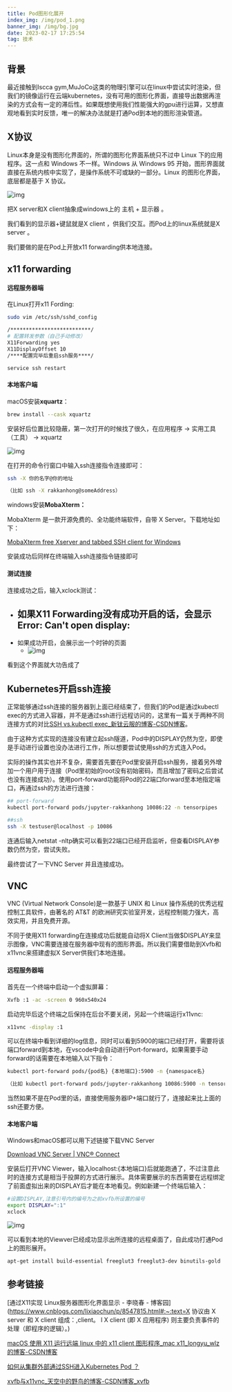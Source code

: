 ```yaml
---
title: Pod图形化展开
index_img: /img/pod_1.png
banner_img: /img/bg.jpg
date: 2023-02-17 17:25:54
tag: 技术
---
```



## 背景

最近接触到Iscca gym,MuJoCo这类的物理引擎可以在linux中尝试实时渲染，但我们的镜像运行在云端kubernetes，没有可用的图形化界面，直接导出数据再渲染的方式会有一定的滞后性。如果既想使用我们性能强大的gpu进行运算，又想直观地看到实时反馈，唯一的解决办法就是打通Pod到本地的图形渲染管道。

## X协议

Linux本身是没有图形化界面的，所谓的图形化界面系统只不过中 Linux 下的应用程序。这一点和 Windows 不一样。Windows 从 Windows 95 开始，图形界面就直接在系统内核中实现了，是操作系统不可或缺的一部分。Linux 的图形化界面，底层都是基于 X 协议。

![img](/img/pod_1.png)

把X server和X client抽象成windows上的 主机 + 显示器 。

我们看到的显示器+键鼠就是X client ，供我们交互。而Pod上的linux系统就是X server 。

我们要做的是在Pod上开放x11 forwarding供本地连接。

## x11 forwarding

#### **远程服务器端**

在Linux打开x11 Fording:

```Bash
sudo vim /etc/ssh/sshd_config

/**************************/
# 配置转发参数（自己手动修改）
X11Forwarding yes
X11DisplayOffset 10
/****配置完毕后重启ssh服务****/

service ssh restart
```

#### 本地客户端

macOS安装**xquartz**：

```Bash
brew install --cask xquartz
```

安装好后位置比较隐蔽，第一次打开的时候找了很久，在应用程序 -> 实用工具（工具） -> xquartz

![img](![img](https://docimg1.docs.qq.com/image/AgAABTJcxKr7q-IkEe9KergOkMU4Q_MO.png?w=1374&h=184))

在打开的命令行窗口中输入ssh连接指令连接即可：

```Bash
ssh -X 你的名字@你的地址

（比如 ssh -X rakkanhong@someAddress）
```

windows安装**MobaXterm：**

MobaXterm 是一款开源免费的、全功能终端软件，自带 X Server。下载地址如下：

[MobaXterm free Xserver and tabbed SSH client for Windows](https://mobaxterm.mobatek.net/download.html)

安装成功后同样在终端输入ssh连接指令链接即可

#### 测试连接

连接成功之后，输入xclock测试：

- 如果X11 Forwarding没有成功开启的话，会显示 Error: Can't open display:
  - 
- 如果成功开启，会展示出一个时钟的页面
  - ![img](/img/pod_2.png)

看到这个界面就大功告成了

## Kubernetes开启ssh连接

正常能够通过ssh连接的服务器到上面已经结束了，但我们的Pod是通过kubectl exec的方式进入容器，并不是通过ssh进行远程访问的，这里有一篇关于两种不同连接方式的对比[SSH vs.kubectl exec_新钛云服的博客-CSDN博客](https://blog.csdn.net/NewTyun/article/details/108525876)。

由于这种方式实现的连接没有建立起ssh隧道，Pod中的DISPLAY仍然为空，即使是手动进行设置也没办法进行工作，所以想要尝试使用ssh的方式连入Pod。

实际的操作其实也并不复杂，需要首先要在Pod里安装开启ssh服务，接着另外增加一个用户用于连接（Pod里初始的root没有初始密码，而且增加了密码之后尝试也没有连接成功）。使用port-forward功能将Pod的22端口forward至本地指定端口，再通过ssh的方法进行连接：

```Bash
## port-forward
kubectl port-forward pods/jupyter-rakkanhong 10086:22 -n tensorpipes

##ssh
ssh -X testuser@localhost -p 10086
```

连通后输入netstat -nltp确实可以看到22端口已经开启监听，但查看DISPLAY参数仍然为空，尝试失败。

最终尝试了一下VNC Server 并且连接成功。

## VNC 

VNC (Virtual Network Console)是一款基于 UNIX 和 Linux 操作系统的优秀远程控制工具软件，由著名的 AT&T 的欧洲研究实验室开发，远程控制能力强大，高效实用，并且免费开源。

不同于使用X11 forwarding在连接成功后就能自动将X Client当做$DISPLAY来显示图像，VNC需要连接在服务器中现有的图形界面。所以我们需要借助到Xvfb和x11vnc来搭建虚拟X Server供我们本地连接。

#### **远程服务器端**

首先在一个终端中启动一个虚拟屏幕：

```Bash
Xvfb :1 -ac -screen 0 960x540x24
```

启动完毕后这个终端之后保持在后台不要关闭，另起一个终端运行x11vnc:

```Bash
x11vnc -display :1 
```

可以在终端中看到详细的log信息，同时可以看到5900的端口已经打开，需要将该端口forward到本地，在vscode中会自动进行Port-forward，如果需要手动forward的话需要在本地输入以下指令：

```Bash
kubectl port-forward pods/{pod名} {本地端口}:5900 -n {namespace名}

（比如 kubectl port-forward pods/jupyter-rakkanhong 10086:5900 -n tensorpipes )
```

当然如果不是在Pod里的话，直接使用服务器IP+端口就行了，连接起来比上面的ssh还要方便。

#### 本地客户端

Windows和macOS都可以用下述链接下载VNC Server

[Download VNC Server | VNC® Connect](https://www.realvnc.com/en/connect/download/vnc/)

安装后打开VNC Viewer，输入localhost:{本地端口}后就能跑通了，不过注意此时的连接方式是相当于投屏的方式进行展示。具体需要展示的东西需要在远程绑定了前面虚拟出来的DISPLAY后才能在本地看见。例如新建一个终端后输入：

```Bash
#设置DISPLAY,注意引号内的编号为之前xvfb所设置的编号
export DISPLAY=":1"
xclock
```

![img](/img/pod_3.png)

可以看到本地的Viewver已经成功显示出所连接的远程桌面了，自此成功打通Pod上的图形展开。

```Bash
apt-get install build-essential freeglut3 freeglut3-dev binutils-gold
```

## 参考链接

[通过X11实现 Linux服务器图形化界面显示 - 李晓春 - 博客园](https://www.cnblogs.com/lixiaochun/p/8547815.html#:~:text=X 协议由 X server 和 X client 组成：,client。 l X client (即 X 应用程序) 则主要负责事件的处理（即程序的逻辑）。)

[macOS 使用 X11 运行远端 linux 中的 x11 client 图形程序_mac x11_longyu_wlz的博客-CSDN博客](https://blog.csdn.net/Longyu_wlz/article/details/128068675?spm=1001.2101.3001.6650.1&utm_medium=distribute.pc_relevant.none-task-blog-2~default~AD_ESQUERY~yljh-1-128068675-blog-107871367.pc_relevant_aa2&depth_1-utm_source=distribute.pc_relevant.none-task-blog-2~default~AD_ESQUERY~yljh-1-128068675-blog-107871367.pc_relevant_aa2&utm_relevant_index=2)

[如何从集群外部通过SSH进入Kubernetes Pod ？](https://zhuanlan.zhihu.com/p/268648649)

[xvfb与x11vnc_天空中的野鸟的博客-CSDN博客_xvfb](https://blog.csdn.net/qq_36383272/article/details/114970803)